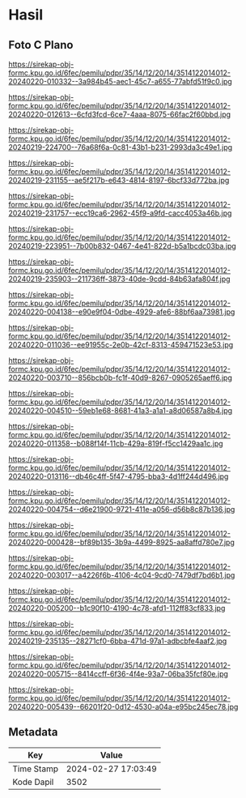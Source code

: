 # Hasil

## Foto C Plano

https://sirekap-obj-formc.kpu.go.id/6fec/pemilu/pdpr/35/14/12/20/14/3514122014012-20240220-010332--3a984b45-aec1-45c7-a655-77abfd51f9c0.jpg

https://sirekap-obj-formc.kpu.go.id/6fec/pemilu/pdpr/35/14/12/20/14/3514122014012-20240220-012613--6cfd3fcd-6ce7-4aaa-8075-66fac2f60bbd.jpg

https://sirekap-obj-formc.kpu.go.id/6fec/pemilu/pdpr/35/14/12/20/14/3514122014012-20240219-224700--76a68f6a-0c81-43b1-b231-2993da3c49e1.jpg

https://sirekap-obj-formc.kpu.go.id/6fec/pemilu/pdpr/35/14/12/20/14/3514122014012-20240219-231155--ae5f217b-e643-4814-8197-6bcf33d772ba.jpg

https://sirekap-obj-formc.kpu.go.id/6fec/pemilu/pdpr/35/14/12/20/14/3514122014012-20240219-231757--ecc19ca6-2962-45f9-a9fd-cacc4053a46b.jpg

https://sirekap-obj-formc.kpu.go.id/6fec/pemilu/pdpr/35/14/12/20/14/3514122014012-20240219-223951--7b00b832-0467-4e41-822d-b5a1bcdc03ba.jpg

https://sirekap-obj-formc.kpu.go.id/6fec/pemilu/pdpr/35/14/12/20/14/3514122014012-20240219-235903--211736ff-3873-40de-9cdd-84b63afa804f.jpg

https://sirekap-obj-formc.kpu.go.id/6fec/pemilu/pdpr/35/14/12/20/14/3514122014012-20240220-004138--e90e9f04-0dbe-4929-afe6-88bf6aa73981.jpg

https://sirekap-obj-formc.kpu.go.id/6fec/pemilu/pdpr/35/14/12/20/14/3514122014012-20240220-011036--ee91955c-2e0b-42cf-8313-459471523e53.jpg

https://sirekap-obj-formc.kpu.go.id/6fec/pemilu/pdpr/35/14/12/20/14/3514122014012-20240220-003710--856bcb0b-fc1f-40d9-8267-0905265aeff6.jpg

https://sirekap-obj-formc.kpu.go.id/6fec/pemilu/pdpr/35/14/12/20/14/3514122014012-20240220-004510--59eb1e68-8681-41a3-a1a1-a8d06587a8b4.jpg

https://sirekap-obj-formc.kpu.go.id/6fec/pemilu/pdpr/35/14/12/20/14/3514122014012-20240220-011358--b088f14f-11cb-429a-819f-f5cc1429aa1c.jpg

https://sirekap-obj-formc.kpu.go.id/6fec/pemilu/pdpr/35/14/12/20/14/3514122014012-20240220-013116--db46c4ff-5f47-4795-bba3-4d1ff244d496.jpg

https://sirekap-obj-formc.kpu.go.id/6fec/pemilu/pdpr/35/14/12/20/14/3514122014012-20240220-004754--d6e21900-9721-411e-a056-d56b8c87b136.jpg

https://sirekap-obj-formc.kpu.go.id/6fec/pemilu/pdpr/35/14/12/20/14/3514122014012-20240220-000428--bf89b135-3b9a-4499-8925-aa8affd780e7.jpg

https://sirekap-obj-formc.kpu.go.id/6fec/pemilu/pdpr/35/14/12/20/14/3514122014012-20240220-003017--a4226f6b-4106-4c04-9cd0-7479df7bd6b1.jpg

https://sirekap-obj-formc.kpu.go.id/6fec/pemilu/pdpr/35/14/12/20/14/3514122014012-20240220-005200--b1c90f10-4190-4c78-afd1-112ff83cf833.jpg

https://sirekap-obj-formc.kpu.go.id/6fec/pemilu/pdpr/35/14/12/20/14/3514122014012-20240219-235135--28271cf0-6bba-471d-97a1-adbcbfe4aaf2.jpg

https://sirekap-obj-formc.kpu.go.id/6fec/pemilu/pdpr/35/14/12/20/14/3514122014012-20240220-005715--8414ccff-6f36-4f4e-93a7-06ba35fcf80e.jpg

https://sirekap-obj-formc.kpu.go.id/6fec/pemilu/pdpr/35/14/12/20/14/3514122014012-20240220-005439--66201f20-0d12-4530-a04a-e95bc245ec78.jpg


## Metadata

| Key        | Value               |
| ---------- | ------------------- |
| Time Stamp | 2024-02-27 17:03:49 |
| Kode Dapil | 3502                |



